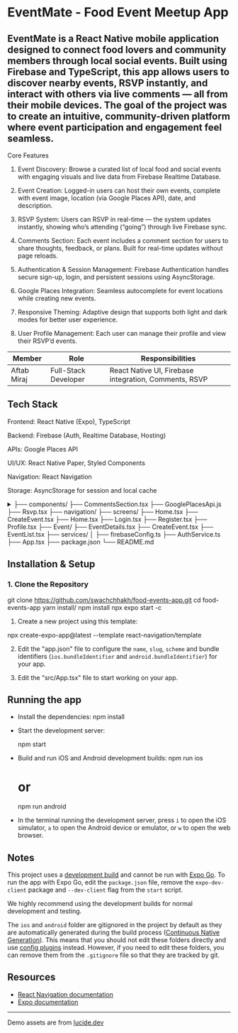 # EventMate - Food Event Meetup App

EventMate is a React Native mobile application designed to connect food lovers and community members through local social events. Built using Firebase and TypeScript, this app allows users to discover nearby events, RSVP instantly, and interact with others via live comments — all from their mobile devices. The goal of the project was to create an intuitive, community-driven platform where event participation and engagement feel seamless.
---

Core Features

1. Event Discovery: Browse a curated list of local food and social events with engaging visuals and live data from Firebase Realtime Database.

2. Event Creation: Logged-in users can host their own events, complete with event image, location (via Google Places API), date, and description.

3. RSVP System: Users can RSVP in real-time — the system updates instantly, showing who’s attending (“going”) through live Firebase sync.

4. Comments Section: Each event includes a comment section for users to share thoughts, feedback, or plans. Built for real-time updates without page reloads.

5. Authentication & Session Management: Firebase Authentication handles secure sign-up, login, and persistent sessions using AsyncStorage.

6. Google Places Integration: Seamless autocomplete for event locations while creating new events.

7. Responsive Theming: Adaptive design that supports both light and dark modes for better user experience.

8. User Profile Management: Each user can manage their profile and view their RSVP’d events.





| Member         | Role                       | Responsibilities                              |
|----------------|----------------------------|-----------------------------------------------|
| Aftab Miraj    | Full-Stack Developer       | React Native UI, Firebase integration, Comments, RSVP |




## Tech Stack

Frontend: React Native (Expo), TypeScript

Backend: Firebase (Auth, Realtime Database, Hosting)

APIs: Google Places API

UI/UX: React Native Paper, Styled Components

Navigation: React Navigation

Storage: AsyncStorage for session and local cache

<details>
   <summary>
         ├── components/
         ├── CommentsSection.tsx
         ├── GooglePlacesApi.js
         ├── Rsvp.tsx
      ├── navigation/
          ├── screens/
           ├── Home.tsx
           ├── CreateEvent.tsx
           ├── Home.tsx
           ├── Login.tsx
           ├── Register.tsx
           ├── Profile.tsx
           ├── Event/
              ├── EventDetails.tsx
              ├── CreateEvent.tsx
              ├── EventList.tsx     
      ├── services/
      │   ├── firebaseConfig.ts
          ├── AuthService.ts
      ├── App.tsx
      ├── package.json
      └── README.md
  </summary>
</details>




## Installation & Setup

### 1. Clone the Repository
git clone https://github.com/swachchhakh/food-events-app.git
cd food-events-app
yarn install/ npm install
npx expo start -c


1. Create a new project using this template:

npx create-expo-app@latest --template react-navigation/template

2. Edit the "app.json" file to configure the `name`, `slug`, `scheme` and bundle identifiers (`ios.bundleIdentifier` and `android.bundleIdentifier`) for your app.

3. Edit the "src/App.tsx" file to start working on your app.

## Running the app

- Install the dependencies:
  npm install
  

- Start the development server:

  npm start


- Build and run iOS and Android development builds:
  npm run ios
  # or
  npm run android
  

- In the terminal running the development server, press `i` to open the iOS simulator, `a` to open the Android device or emulator, or `w` to open the web browser.

## Notes

This project uses a [development build](https://docs.expo.dev/develop/development-builds/introduction/) and cannot be run with [Expo Go](https://expo.dev/go). To run the app with Expo Go, edit the `package.json` file, remove the `expo-dev-client` package and `--dev-client` flag from the `start` script.

We highly recommend using the development builds for normal development and testing.

The `ios` and `android` folder are gitignored in the project by default as they are automatically generated during the build process ([Continuous Native Generation](https://docs.expo.dev/workflow/continuous-native-generation/)). This means that you should not edit these folders directly and use [config plugins](https://docs.expo.dev/config-plugins/) instead. However, if you need to edit these folders, you can remove them from the `.gitignore` file so that they are tracked by git.

## Resources

- [React Navigation documentation](https://reactnavigation.org/)
- [Expo documentation](https://docs.expo.dev/)

---

Demo assets are from [lucide.dev](https://lucide.dev/)
